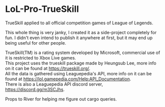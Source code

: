 # LoL-Pro-TrueSkill
TrueSkill applied to all official competition games of League of Legends. 

This whole thing is very janky, I created it as a side-project completely for fun. 
I didn't even intend to publish it anywhere at first, but it may end up being useful for other people.

TrueSkill(TM) is a rating system developed by Microsoft, commercial use of it is restricted to Xbox Live games.   
This project uses the trueskill package made by Heungsub Lee, more info on it can be found at https://trueskill.org/.    
All the data is gathered using Leaguepedia's API, more info on it can be found at https://lol.gamepedia.com/Help:API_Documentation.   
There is also a Leaguepedia API discord server, https://discord.gg/m3SCJhs.

Props to River for helping me figure out cargo queries.
